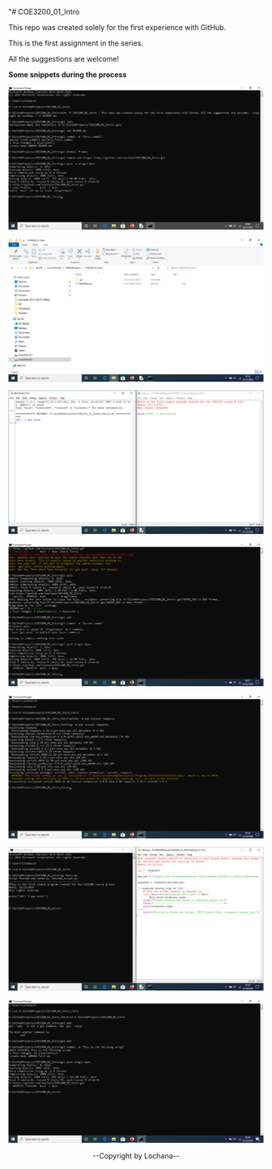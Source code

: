 "# COE3200_01_Intro

This repo was created solely for the first experience with GitHub.

This is the first assignment in the series.

All the suggestions are welcome! 

<strong align="center">Some snippets during the process</strong>

![1](README.md_was_created.png)

![2](Repo_dir.png)

![3](Py_print.png)

![4](Push_hello.png)

![5](Req_install.png)

![6](Fetch_code_result.png)

![7](Push_fetch.png)

<p align="center">--Copyright by Lochana--</p>
